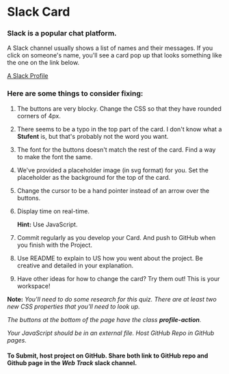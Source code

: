 # Slack Card

### Slack is a popular chat platform.

A Slack channel usually shows a list of names and their messages. If you click on someone's name, you'll see a card pop up that looks something like the one on the link below.

[A Slack Profile](https://mrnati.github.io/Slack-Card-Workspace/)


### Here are some things to consider fixing:



1) The buttons are very blocky. Change the CSS so that they have rounded corners of 4px.

2) There seems to be a typo in the top part of the card. I don't know what a **Stufent** is, but that's probably not the word you want.

3) The font for the buttons doesn't match the rest of the card. Find a way to make the font the same.

4) We've provided a placeholder image (in svg format) for you. Set the placeholder as the background for the top of the card.

5) Change the cursor to be a hand pointer instead of an arrow over the buttons.

6) Display time on real-time.

    **Hint:** Use JavaScript.

7) Commit regularly as you develop your Card. And push to GitHub when you finish with the Project.

8) Use README to explain to US how you went about the project. Be creative and detailed in your explanation.

9) Have other ideas for how to change the card? Try them out! This is your workspace!

**Note:** 
*You'll need to do some research for this quiz. There are at least two new CSS properties that you'll need to look up.*

*The buttons at the bottom of the page have the class **profile-action**.*

*Your JavaScript should be in an external file. Host GitHub Repo in GitHub pages.*

#### **To Submit, host project on GitHub. Share both link to GitHub repo and Github page in the *Web Track* slack channel.**